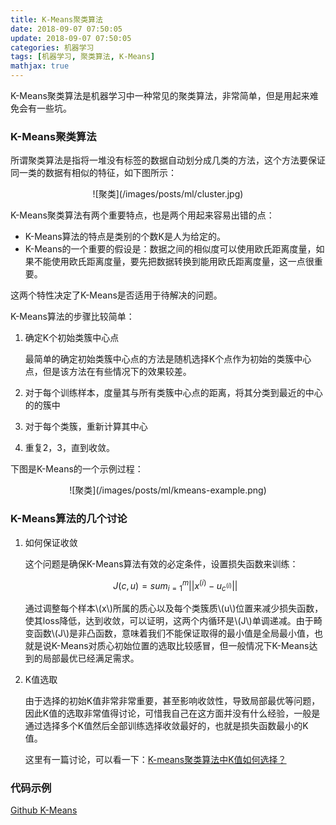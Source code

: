```yaml
---
title: K-Means聚类算法
date: 2018-09-07 07:50:05
update: 2018-09-07 07:50:05
categories: 机器学习
tags: [机器学习, 聚类算法, K-Means]
mathjax: true
---
```


K-Means聚类算法是机器学习中一种常见的聚类算法，非常简单，但是用起来难免会有一些坑。

<!--more-->

### K-Means聚类算法

所谓聚类算法是指将一堆没有标签的数据自动划分成几类的方法，这个方法要保证同一类的数据有相似的特征，如下图所示：

<div align=center> 
    ![聚类](/images/posts/ml/cluster.jpg)
</div>

K-Means聚类算法有两个重要特点，也是两个用起来容易出错的点：

* K-Means算法的特点是类别的个数K是人为给定的。
* K-Means的一个重要的假设是：数据之间的相似度可以使用欧氏距离度量，如果不能使用欧氏距离度量，要先把数据转换到能用欧氏距离度量，这一点很重要。

这两个特性决定了K-Means是否适用于待解决的问题。

K-Means算法的步骤比较简单：

1. 确定K个初始类簇中心点

    最简单的确定初始类簇中心点的方法是随机选择K个点作为初始的类簇中心点，但是该方法在有些情况下的效果较差。

2. 对于每个训练样本，度量其与所有类簇中心点的距离，将其分类到最近的中心的的簇中

3. 对于每个类簇，重新计算其中心

4. 重复2，3，直到收敛。

下图是K-Means的一个示例过程：

<div align=center> 
    ![聚类](/images/posts/ml/kmeans-example.png)
</div>

### K-Means算法的几个讨论

1. 如何保证收敛

    这个问题是确保K-Means算法有效的必定条件，设置损失函数来训练：
    
    $$J(c,u)=sum_{i=1}^{m}||x^{(i)} - u_{c^{(i)}}||$$
    
    通过调整每个样本\\(x\\)所属的质心以及每个类簇质\\(u\\)位置来减少损失函数，使其loss降低，达到收敛，可以证明，这两个内循环是\\(J\\)单调递减。由于畸变函数\\(J\\)是非凸函数，意味着我们不能保证取得的最小值是全局最小值，也就是说K-Means对质心初始位置的选取比较感冒，但一般情况下K-Means达到的局部最优已经满足需求。

2. K值选取
    
    由于选择的初始K值非常非常重要，甚至影响收敛性，导致局部最优等问题，因此K值的选取非常值得讨论，可惜我自己在这方面并没有什么经验，一般是通过选择多个K值然后全部训练选择收敛最好的，也就是损失函数最小的K值。

    这里有一篇讨论，可以看一下：[K-means聚类算法中K值如何选择？](https://zhuanlan.zhihu.com/p/30221347)

### 代码示例

[Github K-Means](https://github.com/murphypei/python-machine-learning/tree/master/K-Means)